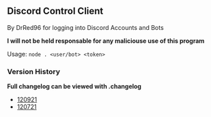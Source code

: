 ## Discord Control Client
By DrRed96 for logging into Discord Accounts and Bots

**I will not be held responsable for any maliciouse use of this program**

Usage: `node . <user/bot> <token>`

### Version History
**Full changelog can be viewed with .changelog**
- [120921](https://www.mediafire.com/file/s5n75ket1dzsoib/control-client-120921.zip/file)
- [120721](https://www.mediafire.com/file/dfnvweq15s5l6ri/control-client-120721.zip/file)
